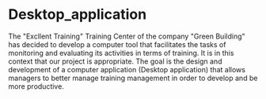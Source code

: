 # Desktop_application

The "Excllent Training" Training Center of the company "Green Building" has decided to develop a computer tool that facilitates the tasks of monitoring and evaluating its activities in terms of training.
It is in this context that our project is appropriate. The goal is the design and development of a computer application (Desktop application) that allows managers to better manage training management in order to develop and be more productive.
